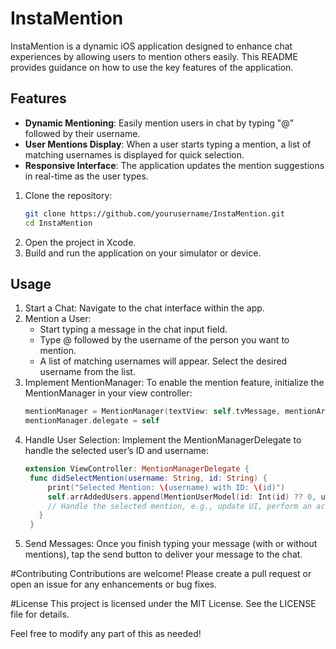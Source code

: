 # InstaMention
InstaMention is a dynamic iOS application designed to enhance chat experiences by allowing users to mention others easily. This README provides guidance on how to use the key features of the application.

## Features
- **Dynamic Mentioning**: Easily mention users in chat by typing "@" followed by their username.
- **User Mentions Display**: When a user starts typing a mention, a list of matching usernames is displayed for quick selection.
- **Responsive Interface**: The application updates the mention suggestions in real-time as the user types.

1. Clone the repository:
   ```bash
   git clone https://github.com/yourusername/InstaMention.git
   cd InstaMention
2. Open the project in Xcode.
3. Build and run the application on your simulator or device.

## Usage
1. Start a Chat: Navigate to the chat interface within the app.
2. Mention a User:
    * Start typing a message in the chat input field.
    * Type @ followed by the username of the person you want to mention.
    * A list of matching usernames will appear. Select the desired username from the list.
3. Implement MentionManager: To enable the mention feature, initialize the MentionManager in your view controller:
    ```swift
    mentionManager = MentionManager(textView: self.tvMessage, mentionArray: DummyData.shared.setDummyData())
    mentionManager.delegate = self
4. Handle User Selection: Implement the MentionManagerDelegate to handle the selected user’s ID and username:
   ```swift
   extension ViewController: MentionManagerDelegate {
    func didSelectMention(username: String, id: String) {
        print("Selected Mention: \(username) with ID: \(id)")
        self.arrAddedUsers.append(MentionUserModel(id: Int(id) ?? 0, userName: username))
        // Handle the selected mention, e.g., update UI, perform an action, etc.
      }
    }

5. Send Messages: Once you finish typing your message (with or without mentions), tap the send button to deliver your message to the chat.

#Contributing
Contributions are welcome! Please create a pull request or open an issue for any enhancements or bug fixes.

#License
This project is licensed under the MIT License. See the LICENSE file for details.

Feel free to modify any part of this as needed!



